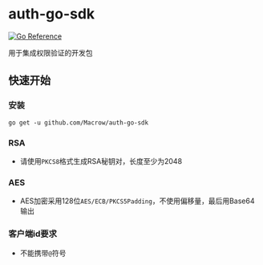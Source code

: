 # auth-go-sdk
[![Go Reference](https://pkg.go.dev/badge/github.com/Macrow/auth-go-sdk/v4.svg)](https://pkg.go.dev/github.com/Macrow/auth-go-sdk)

用于集成权限验证的开发包

## 快速开始

### 安装
```
go get -u github.com/Macrow/auth-go-sdk
```

### RSA
- 请使用```PKCS8```格式生成RSA秘钥对，长度至少为2048

### AES
- AES加密采用128位```AES/ECB/PKCS5Padding```，不使用偏移量，最后用Base64输出

### 客户端id要求
- 不能携带```@```符号
